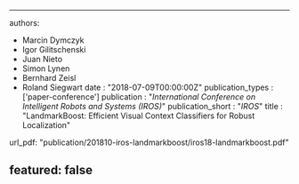 ---

authors:
- Marcin Dymczyk
- Igor Gilitschenski
- Juan Nieto
- Simon Lynen
- Bernhard Zeisl
- Roland Siegwart
date : "2018-07-09T00:00:00Z"
publication_types : ['paper-conference']
publication : "*International Conference on Intelligent Robots and Systems (IROS)*"
publication_short : "*IROS*"
title : "LandmarkBoost: Efficient Visual Context Classifiers for Robust Localization"

url_pdf: "publication/201810-iros-landmarkboost/iros18-landmarkboost.pdf"

featured: false
---